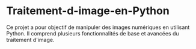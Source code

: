 # Traitement-d-image-en-Python
Ce projet a pour objectif de manipuler des images numériques en utilisant Python. Il comprend plusieurs fonctionnalités de base et avancées du traitement d'image.
